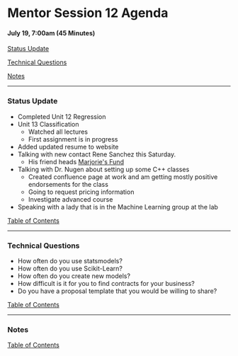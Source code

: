# Mentor Session 12 Agenda

#### July 19, 7:00am (45 Minutes)


[Status Update](#status_update)

[Technical Questions](#technical_questions)

[Notes](#notes)


---
### <a name="status_update"></a> Status Update
- Completed Unit 12 Regression
- Unit 13 Classification
    - Watched all lectures
    - First assignment is in progress
- Added updated resume to website
- Talking with new contact Rene Sanchez this Saturday.
    - His friend heads [Marjorie's Fund](https://www.youtube.com/watch?v=K0H-LXkomic)
- Talking with Dr. Nugen about setting up some C++ classes
    - Created confluence page at work and am getting mostly positive 
    endorsements for the class
    - Going to request pricing information
    - Investigate advanced course
- Speaking with a lady that is in the Machine Learning group at the lab

[Table of Contents](#toc)


---
### <a name="technical_questions"></a> Technical Questions 
- How often do you use statsmodels?
- How often do you use Scikit-Learn?
- How often do you create new models?
- How difficult is it for you to find contracts for your business?
- Do you have a proposal template that you would be willing to share?

[Table of Contents](#toc)


---
### <a name="notes"></a> Notes


[Table of Contents](#toc)


